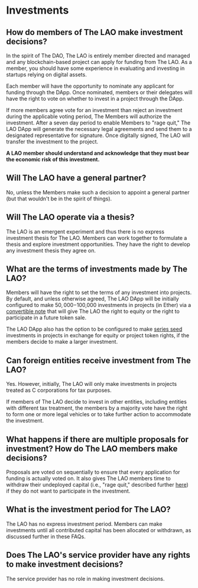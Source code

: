 # Investments

## How do members of The LAO make investment decisions?

In the spirit of The DAO, The LAO is entirely member directed and managed and any blockchain-based project can apply for funding from The LAO. As a member, you should have some experience in evaluating and investing in startups relying on digital assets.

Each member will have the opportunity to nominate any applicant for funding through the DApp. Once nominated, members or their delegates will have the right to vote on whether to invest in a project through the DApp.

If more members agree vote for an investment than reject an investment during the applicable voting period, The Members will authorize the investment. After a seven day period to enable Members to "rage quit," The LAO DApp will generate the necessary legal agreements and send them to a designated representative for signature. Once digitally signed, The LAO will transfer the investment to the project.

**A LAO member should understand and acknowledge that they must bear the economic risk of this investment.**

## Will The LAO have a general partner?

No, unless the Members make such a decision to appoint a general partner (but that wouldn't be in the spirit of things).

## Will The LAO operate via a thesis?

The LAO is an emergent experiment and thus there is no express investment thesis for The LAO. Members can work together to formulate a thesis and explore investment opportunities. They have the right to develop any investment thesis they agree on.

## What are the terms of investments made by The LAO?

Members will have the right to set the terms of any investment into projects. By default, and unless otherwise agreed, The LAO DApp will be initially configured to make $50,000-$100,000 investments in projects (in Ether) via a [convertible note](https://consensys.net/convertible-note/) that will give The LAO the right to equity or the right to participate in a future token sale.

The LAO DApp also has the option to be configured to make [series seed](https://www.seriesseed.com/) investments in projects in exchange for equity or project token rights, if the members decide to make a larger investment.

## Can foreign entities receive investment from The LAO?

Yes. However, initially, The LAO will only make investments in projects treated as C corporations for tax purposes.

If members of The LAO decide to invest in other entities, including entities with different tax treatment, the members by a majority vote have the right to form one or more legal vehicles or to take further action to accommodate the investment.

## What happens if there are multiple proposals for investment? How do The LAO members make decisions?

Proposals are voted on sequentially to ensure that every application for funding is actually voted on. It also gives The LAO members time to withdraw their undeployed capital (i.e., "rage quit," described further [here](/RageQuitting)) if they do not want to participate in the investment.

## What is the investment period for The LAO?

The LAO has no express investment period. Members can make investments until all contributed capital has been allocated or withdrawn, as discussed further in these FAQs.

## Does The LAO's service provider have any rights to make investment decisions?

The service provider has no role in making investment decisions.

